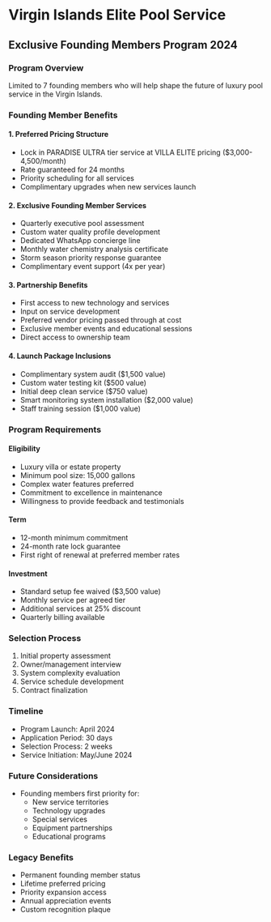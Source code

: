 # Virgin Islands Elite Pool Service
## Exclusive Founding Members Program 2024

### Program Overview
Limited to 7 founding members who will help shape the future of luxury pool service in the Virgin Islands.

### Founding Member Benefits

#### 1. Preferred Pricing Structure
- Lock in PARADISE ULTRA tier service at VILLA ELITE pricing ($3,000-4,500/month)
- Rate guaranteed for 24 months
- Priority scheduling for all services
- Complimentary upgrades when new services launch

#### 2. Exclusive Founding Member Services
- Quarterly executive pool assessment
- Custom water quality profile development
- Dedicated WhatsApp concierge line
- Monthly water chemistry analysis certificate
- Storm season priority response guarantee
- Complimentary event support (4x per year)

#### 3. Partnership Benefits
- First access to new technology and services
- Input on service development
- Preferred vendor pricing passed through at cost
- Exclusive member events and educational sessions
- Direct access to ownership team

#### 4. Launch Package Inclusions
- Complimentary system audit ($1,500 value)
- Custom water testing kit ($500 value)
- Initial deep clean service ($750 value)
- Smart monitoring system installation ($2,000 value)
- Staff training session ($1,000 value)

### Program Requirements

#### Eligibility
- Luxury villa or estate property
- Minimum pool size: 15,000 gallons
- Complex water features preferred
- Commitment to excellence in maintenance
- Willingness to provide feedback and testimonials

#### Term
- 12-month minimum commitment
- 24-month rate lock guarantee
- First right of renewal at preferred member rates

#### Investment
- Standard setup fee waived ($3,500 value)
- Monthly service per agreed tier
- Additional services at 25% discount
- Quarterly billing available

### Selection Process
1. Initial property assessment
2. Owner/management interview
3. System complexity evaluation
4. Service schedule development
5. Contract finalization

### Timeline
- Program Launch: April 2024
- Application Period: 30 days
- Selection Process: 2 weeks
- Service Initiation: May/June 2024

### Future Considerations
- Founding members first priority for:
  - New service territories
  - Technology upgrades
  - Special services
  - Equipment partnerships
  - Educational programs

### Legacy Benefits
- Permanent founding member status
- Lifetime preferred pricing
- Priority expansion access
- Annual appreciation events
- Custom recognition plaque
